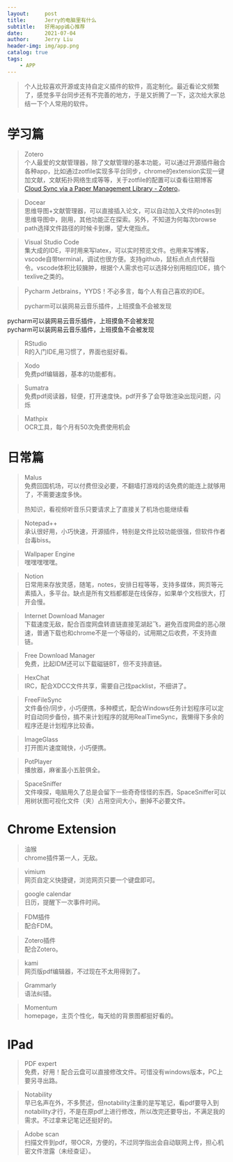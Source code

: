 ```yaml
---
layout:     post
title:      Jerry的电脑里有什么
subtitle:   好用app诚心推荐
date:       2021-07-04
author:     Jerry Liu
header-img: img/app.png
catalog: true
tags:
    - APP
---
```


> 个人比较喜欢开源或支持自定义插件的软件，高定制化。最近看论文频繁了，感觉多平台同步还有不完善的地方，于是又折腾了一下，这次给大家总结一下个人常用的软件。

# 学习篇

> Zotero  
个人最爱的文献管理器，除了文献管理的基本功能，可以通过开源插件融合各种app，比如通过zotfile实现多平台同步，chrome的extension实现一键加文献，文献拓扑网络生成等等，关于zotfile的配置可以查看往期博客 <a href="/2020/08/23/Paper-Management-Library-Zotero/">Cloud Sync via a Paper Management Library - Zotero</a>。

> Docear  
思维导图+文献管理器，可以直接插入论文，可以自动加入文件的notes到思维导图中，刚用，其他功能正在探索。另外，不知道为何每次browse path选择文件路径的时候卡到爆，望大佬指点。

> Visual Studio Code  
集大成的IDE，平时用来写latex，可以实时预览文件。也用来写博客，vscode自带terminal，调试也很方便。支持github，鼠标点点点代替指令。vscode体积比较臃肿，根据个人需求也可以选择分别用相应IDE，搞个texlive之类的。

> Pycharm
> <aa>Jetbrains，YYDS！不必多言，每个人有自己喜欢的IDE。</aa><div class="hiddenblock"><ss>pycharm可以装网易云音乐插件，上班摸鱼不会被发现</ss></div> <!-- 此行通过添加css样式实现 -->

<div class="hiddenblock">
pycharm可以装网易云音乐插件，上班摸鱼不会被发现
</div>
<div class="hiddenblock">
<ss>
pycharm可以装网易云音乐插件，上班摸鱼不会被发现
</ss>
</div>


> RStudio  
R的入门IDE,用习惯了，界面也挺好看。

> Xodo  
免费pdf编辑器，基本的功能都有。

> Sumatra  
免费pdf阅读器，轻便，打开速度快。pdf开多了会导致渲染出现问题，闪烁

> Mathpix  
OCR工具，每个月有50次免费使用机会


# 日常篇

> Malus  
> <aa>免费回国机场，可以付费但没必要，不翻墙打游戏的话免费的能连上就够用了，不需要速度多快。</aa><div class="hiddenblock"><ss>热知识，看视频听音乐只要请求上了直接关了机场也能继续看</ss></div>

> <div class="hiddenblock"><ss>Notepad++<br>
> 承认很好用，小巧快速，开源插件，特别是文件比较功能很强，但软件作者台毒biss。</ss></div>

> Wallpaper Engine  
嘿嘿嘿嘿嘿。

> Notion  
日常用来存放灵感，随笔，notes，安排日程等等，支持多媒体，网页等元素插入，多平台。缺点是所有文档都都是在线保存，如果单个文档很大，打开会慢。

> Internet Download Manager  
下载速度无敌，配合百度网盘转直链直接芜湖起飞，避免百度网盘的恶心限速，普通下载也和chrome不是一个等级的，试用期之后收费，不支持直链。

> Free Download Manager  
免费，比起IDM还可以下载磁链BT，但不支持直链。

> HexChat  
IRC，配合XDCC文件共享，需要自己找packlist，不细讲了。

> FreeFileSync  
文件备份/同步，小巧便携，多种模式，配合Windows任务计划程序可以定时自动同步备份，搞不来计划程序的就用RealTimeSync，我懒得下多余的程序还是计划程序比较香。

> ImageGlass  
打开图片速度贼快，小巧便携。

> PotPlayer  
播放器，麻雀虽小五脏俱全。

> SpaceSniffer  
文件嗅探，电脑用久了总是会留下一些奇奇怪怪的东西，SpaceSniffer可以用树状图可视化文件（夹）占用空间大小，删掉不必要文件。

# Chrome Extension

> 油猴  
chrome插件第一人，无敌。

> vimium  
网页自定义快捷键，浏览网页只要一个键盘即可。

> google calendar  
日历，提醒下一次事件时间。

> FDM插件  
配合FDM。

> Zotero插件  
配合Zotero。

> kami  
网页版pdf编辑器，不过现在不太用得到了。

> Grammarly  
语法纠错。

> Momentum  
homepage，主页个性化，每天给的背景图都挺好看的。

# IPad

> PDF expert  
免费，好用！配合云盘可以直接修改文件。可惜没有windows版本，PC上要另寻出路。

> Notability  
早已名声在外，不多赘述，但notability注重的是写笔记，看pdf要导入到notability才行，不是在原pdf上进行修改，所以改完还要导出，不满足我的需求。不过拿来记笔记还挺好的。

> Adobe scan  
扫描文件到pdf，带OCR，方便的，不过同学指出会自动联网上传，担心机密文件泄露（未经查证）。